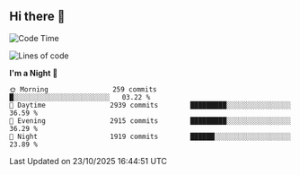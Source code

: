 ## Hi there 👋

<!--
**Wangmerlyn/Wangmerlyn** is a ✨ _special_ ✨ repository because its `README.md` (this file) appears on your GitHub profile.

Here are some ideas to get you started:

- 🔭 I’m currently working on ...
- 🌱 I’m currently learning ...
- 👯 I’m looking to collaborate on ...
- 🤔 I’m looking for help with ...
- 💬 Ask me about ...
- 📫 How to reach me: ...
- 😄 Pronouns: ...
- ⚡ Fun fact: ...
-->
<!--START_SECTION:waka-->
![Code Time](http://img.shields.io/badge/Code%20Time-586%20hrs%204%20mins-blue)

![Lines of code](https://img.shields.io/badge/From%20Hello%20World%20I%27ve%20Written-43.7%20million%20lines%20of%20code-blue)

**I'm a Night 🦉** 

```text
🌞 Morning                259 commits         █░░░░░░░░░░░░░░░░░░░░░░░░   03.22 % 
🌆 Daytime                2939 commits        █████████░░░░░░░░░░░░░░░░   36.59 % 
🌃 Evening                2915 commits        █████████░░░░░░░░░░░░░░░░   36.29 % 
🌙 Night                  1919 commits        ██████░░░░░░░░░░░░░░░░░░░   23.89 % 
```



 Last Updated on 23/10/2025 16:44:51 UTC
<!--END_SECTION:waka-->
